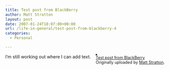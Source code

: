 ```yaml
---
title: Test post from BlackBerry
author: Matt Stratton
layout: post
date: 2007-01-24T18:07:00+00:00
url: /life-in-general/test-post-from-blackberry-4
categories:
  - Personal

---
```

<div style="float:right;margin-left:10px;margin-bottom:10px;">
  <a href="https://www.flickr.com/photos/mugsy/368464264/" title="photo sharing"><img src="https://farm1.static.flickr.com/159/368464264_cc472f7882_m.jpg" alt="" style="border:solid 2px #000000;" /></a> <br /> <span style="font-size:.9em;margin-top:0;"> <a href="https://www.flickr.com/photos/mugsy/368464264/">Test post from BlackBerry</a> <br /> Originally uploaded by <a href="https://www.flickr.com/people/mugsy/">Matt Stratton</a>. </span>
</div>

I&#8217;m still working out where I can add text.
